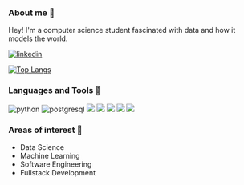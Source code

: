 ### About me 👋

Hey! I'm a computer science student fascinated with data and how it models the world. <br>

<p align="left"> <a href="https://www.linkedin.com/in/v%C3%ADtor-ferrer-6aa9a7177/">
<img src="https://img.shields.io/badge/visit%20my%20Linkedin-0A66C2?style=for-the-badge&logo=linkedin&logoColor=white" alt="linkedin" />
</a>

[![Top Langs](https://github-readme-stats.vercel.app/api/top-langs/?username=CarusoVitor)](https://github.com/anuraghazra/github-readme-stats)

### Languages and Tools 🤖
<div align="left">
<img src="https://img.shields.io/badge/python-3776AB?style=for-the-badge&logo=python&logoColor=white" alt="python" />
<img src="https://img.shields.io/badge/postgresql-336791?style=for-the-badge&logo=postgresql&logoColor=white" alt="postgresql" />
<img src="https://img.shields.io/badge/C-00599C?style=for-the-badge&logo=c&logoColor=white alt "C" />
<img src="https://img.shields.io/badge/Java-ED8B00?style=for-the-badge&logo=openjdk&logoColor=white alt "java" />
<img src="https://img.shields.io/badge/PyTorch-%23EE4C2C.svg?style=for-the-badge&logo=PyTorch&logoColor=white alt "pytorch" />
<img src="https://img.shields.io/badge/pandas-%23150458.svg?style=for-the-badge&logo=pandas&logoColor=white alt "pandas" />
<img src="https://img.shields.io/badge/numpy-%23013243.svg?style=for-the-badge&logo=numpy&logoColor=white alt "numpy" />

### Areas of interest 🧐
                                                                                                                     
- Data Science
- Machine Learning
- Software Engineering
- Fullstack Development                                                                                             
                                                                                                                     
                                                                                                                     
